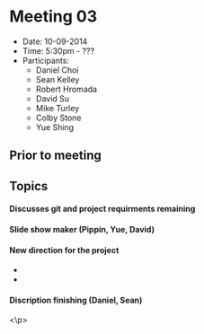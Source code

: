 # Meeting 03
- Date: 10-09-2014
- Time: 5:30pm - ???
- Participants:
	- Daniel Choi
	- Sean Kelley
	- Robert Hromada
	- David Su
	- Mike Turley
	- Colby Stone
	- Yue Shing

## Prior to meeting
<p>

</p>

## Topics

#### Discusses git and project requirments remaining

#### Slide show maker (Pippin, Yue, David)
<p>

</p>

#### New direction for the project
-
-

#### Discription finishing (Daniel, Sean)
<p>

<\p>
